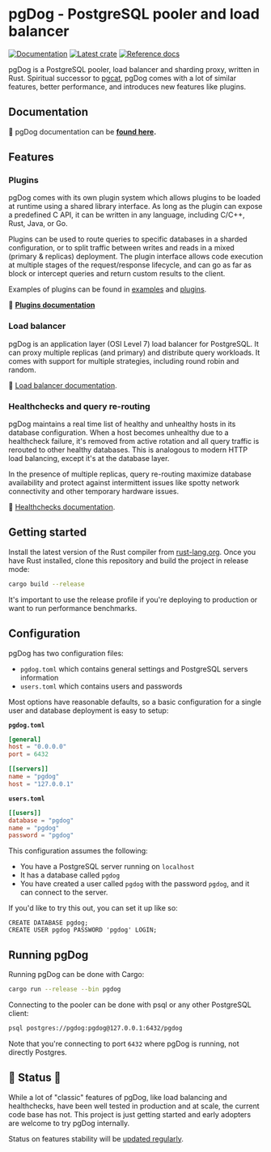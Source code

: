 # pgDog - PostgreSQL pooler and load balancer

[![Documentation](https://img.shields.io/badge/documentation-blue?style=flat)](https://pgdog.dev)
[![Latest crate](https://img.shields.io/crates/v/pgdog.svg)](https://crates.io/crates/pgdog)
[![Reference docs](https://img.shields.io/docsrs/pgdog)](https://docs.rs/rwf/latest/pgdog/)

pgDog is a PostgreSQL pooler, load balancer and sharding proxy, written in Rust.
Spiritual successor to [pgcat](https://github.com/levkk/pgcat), pgDog comes with a lot of
similar features, better performance, and introduces new features like plugins.

## Documentation

&#128216; pgDog documentation can be **[found here](https://pgdog.dev).**

## Features

### Plugins

pgDog comes with its own plugin system which allows plugins to be loaded at runtime using a shared library interface. As long as the plugin can expose a predefined C API, it can be written in any language, including C/C++, Rust, Java, or Go.

Plugins can be used to route queries to specific databases in a sharded configuration, or to
split traffic between writes and reads in a mixed (primary & replicas) deployment. The plugin
interface allows code execution at multiple stages of the request/response lifecycle, and can
go as far as block or intercept queries and return custom results to the client.

Examples of plugins can be found in [examples](https://github.com/levkk/pgdog/tree/main/examples) and [plugins](https://github.com/levkk/pgdog/tree/main/plugins).

&#128216; **[Plugins documentation](https://pgdog.dev/features/plugins/)**

### Load balancer

pgDog is an application layer (OSI Level 7) load balancer for PostgreSQL. It can proxy multiple replicas (and primary) and distribute query workloads. It comes with support for multiple strategies, including round robin and random.

&#128216; [Load balancer documentation](https://pgdog.dev/features/load-balancer).

### Healthchecks and query re-routing

pgDog maintains a real time list of healthy and unhealthy hosts in its database configuration.
When a host becomes unhealthy due to a healthcheck failure, it's removed from active rotation
and all query traffic is rerouted to other healthy databases. This is analogous to modern HTTP
load balancing, except it's at the database layer.

In the presence of multiple replicas, query re-routing maximize database availability and
protect against intermittent issues like spotty network connectivity and other temporary hardware issues.

&#128216; [Healthchecks documentation](https://pgdog.dev/features/healthchecks).

## Getting started

Install the latest version of the Rust compiler from [rust-lang.org](https://rust-lang.org).
Once you have Rust installed, clone this repository and build the project in release mode:

```bash
cargo build --release
```

It's important to use the release profile if you're deploying to production or want to run
performance benchmarks.

## Configuration

pgDog has two configuration files:

* `pgdog.toml` which contains general settings and PostgreSQL servers information
* `users.toml` which contains users and passwords

Most options have reasonable defaults, so a basic configuration for a single user
and database deployment is easy to setup:

**`pgdog.toml`**

```toml
[general]
host = "0.0.0.0"
port = 6432

[[servers]]
name = "pgdog"
host = "127.0.0.1"
```

**`users.toml`**

```toml
[[users]]
database = "pgdog"
name = "pgdog"
password = "pgdog"
```

This configuration assumes the following:

* You have a PostgreSQL server running on `localhost`
* It has a database called `pgdog`
* You have created a user called `pgdog` with the password `pgdog`, and it can connect
  to the server.

If you'd like to try this out, you can set it up like so:

```postgresql
CREATE DATABASE pgdog;
CREATE USER pgdog PASSWORD 'pgdog' LOGIN;
```

## Running pgDog

Running pgDog can be done with Cargo:

```bash
cargo run --release --bin pgdog
```

Connecting to the pooler can be done with psql or any other PostgreSQL client:

```bash
psql postgres://pgdog:pgdog@127.0.0.1:6432/pgdog
```

Note that you're connecting to port `6432` where pgDog is running, not directly Postgres.

## &#128678; Status &#128678;

While a lot of "classic" features of pgDog, like load balancing and healthchecks, have been well tested in production and at scale, the current code base has not. This project is just getting started and early adopters are welcome to try pgDog internally.

Status on features stability will be [updated regularly](https://pgdog.dev/features/).

